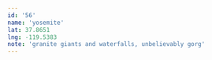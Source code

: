 ```yaml
---
id: '56'
name: 'yosemite'
lat: 37.8651
lng: -119.5383
note: 'granite giants and waterfalls, unbelievably gorg'
---
```

